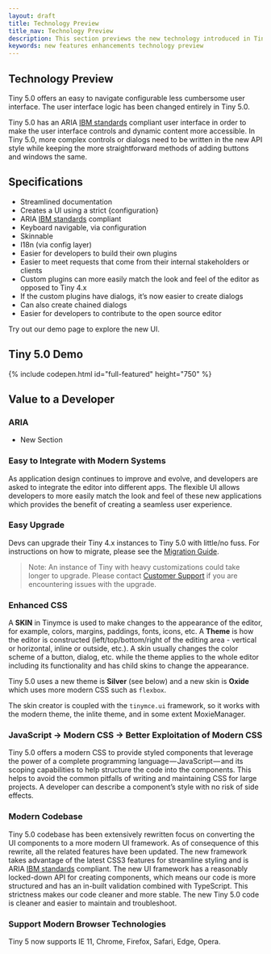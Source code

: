 ```yaml
---
layout: draft
title: Technology Preview
title_nav: Technology Preview
description: This section previews the new technology introduced in Tiny 5.0.
keywords: new features enhancements technology preview
---
```


## Technology Preview

Tiny 5.0 offers an easy to navigate configurable less cumbersome user interface. The user interface logic has been changed entirely in Tiny 5.0.

Tiny 5.0 has an ARIA [IBM standards](https://www.ibm.com/able/checklists.html) compliant user interface in order to make the user interface controls and dynamic content more accessible. In Tiny 5.0, more complex controls or dialogs need to be written in the new API style while keeping the more straightforward methods of adding buttons and windows the same.

## Specifications

* Streamlined documentation
* Creates a UI using a strict {configuration}
* ARIA [IBM standards](https://www.ibm.com/able/checklists.html) compliant
* Keyboard navigable, via configuration
* Skinnable
* I18n (via config layer)
* Easier for developers to build their own plugins
* Easier to meet requests that come from their internal stakeholders or clients
* Custom plugins can more easily match the look and feel of the editor as opposed to Tiny 4.x
* If the custom plugins have dialogs, it’s now easier to create dialogs
* Can also create chained dialogs
* Easier for developers to contribute to the open source editor

Try out our demo page to explore the new UI.

## Tiny 5.0 Demo

{% include codepen.html id="full-featured" height="750" %}

## Value to a Developer

### ARIA

- New Section

### Easy to Integrate with Modern Systems

As application design continues to improve and evolve, and developers are asked to integrate the editor into different apps. The flexible UI allows developers to more easily match the look and feel of these new applications which provides the benefit of creating a seamless user experience.

### Easy Upgrade

Devs can upgrade their Tiny 4.x instances to Tiny 5.0 with little/no fuss. For instructions on how to migrate, please see the [Migration Guide]({{site.baseurl}}/migrating-from-4.x).

> Note: An instance of Tiny with heavy customizations could take longer to upgrade. Please contact [Customer Support](https://support.tiny.cloud) if you are encountering issues with the upgrade.

### Enhanced CSS

A **SKIN** in Tinymce is used to make changes to the appearance of the editor, for example, colors, margins, paddings, fonts, icons, etc. A **Theme** is how the editor is constructed (left/top/bottom/right of the editing area - vertical or horizontal, inline or outside, etc.). A skin usually changes the color scheme of a button, dialog, etc. while the theme applies to the whole editor including its functionality and has child skins to change the appearance.

Tiny 5.0 uses a new theme is **Silver** (see below) and a new skin is **Oxide** which uses more modern CSS such as `flexbox`.

The skin creator is coupled with the `tinymce.ui` framework, so it works with the modern theme, the inlite theme, and in some extent MoxieManager.

### JavaScript → Modern CSS → Better Exploitation of Modern CSS

Tiny 5.0 offers a modern CSS to provide styled components that leverage the power of a complete programming language — JavaScript — and its scoping capabilities to help structure the code into the components. This helps to avoid the common pitfalls of writing and maintaining CSS for large projects. A developer can describe a component’s style with no risk of side effects.

### Modern Codebase

Tiny 5.0 codebase has been extensively rewritten focus on converting the UI components to a more modern UI framework. As of consequence of this rewrite, all the related features have been updated. The new framework takes advantage of the latest CSS3 features for streamline styling and is ARIA [IBM standards](https://www.ibm.com/able/checklists.html) compliant. The new UI framework has a reasonably locked-down API for creating components, which means our code is more structured and has an in-built validation combined with TypeScript. This strictness makes our code cleaner and more stable. The new Tiny 5.0 code is cleaner and easier to maintain and troubleshoot.

### Support Modern Browser Technologies

Tiny 5 now supports IE 11, Chrome, Firefox, Safari, Edge, Opera.

